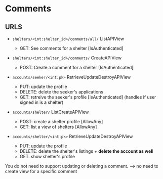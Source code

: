 # Comments
## URLS
- `shelters/<int:shelter_id>/comments/all/` ListAPIView
    - GET: See comments for a shelter [IsAuthenticated]
- `shelters/<int:shelter_id>/comments/` CreateAPIView
    - POST: Create a comment for a shelter [IsAuthenticated]


- `accounts/seeker/<int:pk>` RetrieveUpdateDestroyAPIView
    - PUT: update the profile 
    - DELETE: delete the seeker's applications
    - GET: retreive the seeker's profile [IsAuthenticated] (handles if user signed in is a shelter)
- `accounts/shelter/` ListCreateAPIView
    - POST: create a shelter profile [AllowAny]
    - GET: list a view of shelters [AllowAny]
- `accounts/shelter/<int:pk>` RetrieveUpdateDestroyAPIView
    - PUT: update the profile
    - DELETE: delete the shelter's listings + **delete the account as well**
    - GET: show shelter's profile

You do not need to support updating or deleting a comment.
--> no need to create view for a specific comment
